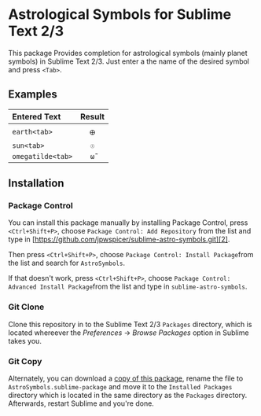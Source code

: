 Astrological Symbols for Sublime Text 2/3
==================================

This package Provides completion for astrological symbols (mainly planet symbols) in Sublime Text 2/3. Just enter a the name of the desired symbol and press `<Tab>`.


Examples
--------

| Entered Text     |  Result  |
| :-------------   | :------: |
| `earth<tab>`     |   `🜨`    |
| `sun<tab>`       |   `☉`    |
| `omegatilde<tab>`|   `ω̃`    |

Installation
------------


### Package Control

<!-- The recommended way to install this package is to use [Package Control][1]. Just install Package Control, press `<Ctrl+Shift+P>`, choose `Package Control: Install Package` from the list and search for `AstroSymbols`. -->

<!-- If you cannot find the package you can also add this repository manually by adding [https://github.com/jpwspicer/sublime/sublime-astro-symbols.git][2] as a Package Control repository. Repeat the steps from above afterwards. -->

You can install this package manually by installing Package Control, press `<Ctrl+Shift+P>`, choose `Package Control: Add Repository` from the list and type in [https://github.com/jpwspicer/sublime-astro-symbols.git][2]. 

Then press `<Ctrl+Shift+P>`, choose `Package Control: Install Package`from the list and search for `AstroSymbols`.

If that doesn't work, press `<Ctrl+Shift+P>`, choose `Package Control: Advanced Install Package`from the list and type in `sublime-astro-symbols`.

### Git Clone

Clone this repository in to the Sublime Text 2/3 `Packages` directory, which is located whereever the _Preferences_ → _Browse Packages_ option in Sublime takes you.

### Git Copy

Alternately, you can download a [copy of this package][3], rename the file to `AstroSymbols.sublime-package` and move it to the `Installed Packages` directory which is located in the same directory as the `Packages` directory. Afterwards, restart Sublime and you're done.

[1]: https://packagecontrol.io/ "Package Control"
[2]: https://github.com/jpwspicer/sublime-astro-symbols.git "Astro Symbols on GitHub"
[3]: https://github.com/jpwspicer/sublime-astro-symbols/archive/master.zip "ZIP-Archive of Astro Symbols"
